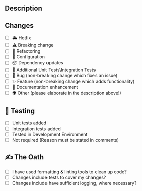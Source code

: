 ## Description

<!--- Describe your changes in detail to help reviewer and others -->

## Changes

<!--- What types of changes does your code introduce? Put an `x` in all the boxes that apply: -->

- [ ] 🚑 Hotfix
- [ ] ⚠️ Breaking change
- [ ] 🧹 Refactoring
- [ ] 🔧 Configuration
- [ ] 📦 Dependency updates
- [ ] 🧪 Additional Unit Tests\Integration Tests
- [ ] 🐛 Bug (non-breaking change which fixes an issue)
- [ ] ✨ Feature (non-breaking change which adds functionality)
- [ ] 📖 Documentation enhancement
- [ ] 👽 Other (please elaborate in the description above!)

## 🧪 Testing

- [ ] Unit tests added
- [ ] Integration tests added
- [ ] Tested in Development Environment
- [ ] Not required (Reason must be stated in comments)

<!--- Any other comments for testing -->

## ✍️ The Oath

<!--- I do solemnly swear that...: -->

- [ ] I have used formatting & linting tools to clean up code?
- [ ] Changes include tests to cover my changes?
- [ ] Changes include have sufficient logging, where necessary?